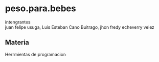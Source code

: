 peso.para.bebes
=========================
intengrantes <br />
juan felipe usuga, Luis Esteban Cano Buitrago, jhon fredy echeverry velez 

Materia 
-------------------------
Herrmientas de programacion 

